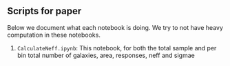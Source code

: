 ## Scripts for paper

Below we document what each notebook is doing. We try to not have heavy computation in these notebooks.

1. `CalculateNeff.ipynb`: This notebook, for both the total sample and per bin total number of galaxies, area, responses, neff and sigmae

